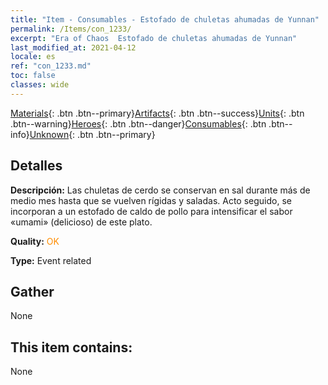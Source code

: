 ```yaml
---
title: "Item - Consumables - Estofado de chuletas ahumadas de Yunnan"
permalink: /Items/con_1233/
excerpt: "Era of Chaos  Estofado de chuletas ahumadas de Yunnan"
last_modified_at: 2021-04-12
locale: es
ref: "con_1233.md"
toc: false
classes: wide
---
```

 [Materials](/es/Items/){: .btn .btn--primary}[Artifacts](/es/Items/Artifacts/){: .btn .btn--success}[Units](/es/Items/Units/){: .btn .btn--warning}[Heroes](/es/Items/Heroes/){: .btn .btn--danger}[Consumables](/es/Items/Consumables/){: .btn .btn--info}[Unknown](/es/Items/Unknown/){: .btn .btn--primary}

## Detalles
 **Descripción:** Las chuletas de cerdo se conservan en sal durante más de medio mes hasta que se vuelven rígidas y saladas. Acto seguido, se incorporan a un estofado de caldo de pollo para intensificar el sabor «umami» (delicioso) de este plato.

 **Quality:** <span style="color: #FF8C00">OK</span>

 **Type:** Event related

## Gather

  None

## This item contains:

  None

